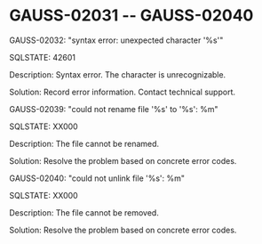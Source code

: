 # GAUSS-02031 -- GAUSS-02040<a name="EN-US_TOPIC_0302073059"></a>

GAUSS-02032: "syntax error: unexpected character '%s'"

SQLSTATE: 42601

Description: Syntax error. The character is unrecognizable.

Solution: Record error information. Contact technical support.

GAUSS-02039: "could not rename file '%s' to '%s': %m"

SQLSTATE: XX000

Description: The file cannot be renamed.

Solution: Resolve the problem based on concrete error codes.

GAUSS-02040: "could not unlink file '%s': %m"

SQLSTATE: XX000

Description: The file cannot be removed.

Solution: Resolve the problem based on concrete error codes.

